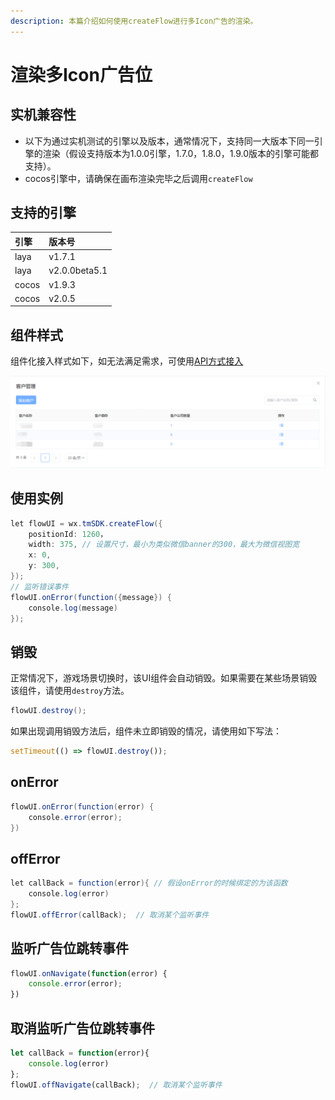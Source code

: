```yaml
---
description: 本篇介绍如何使用createFlow进行多Icon广告的渲染。
---
```


# 渲染多Icon广告位

## **实机兼容性**

* 以下为通过实机测试的引擎以及版本，通常情况下，支持同一大版本下同一引擎的渲染（假设支持版本为1.0.0引擎，1.7.0，1.8.0，1.9.0版本的引擎可能都支持）。
* cocos引擎中，请确保在画布渲染完毕之后调用`createFlow`

## 支持的引擎

| 引擎 | 版本号 |
| :--- | :--- |
| laya | v1.7.1 |
| laya | v2.0.0beta5.1 |
| cocos | v1.9.3 |
| cocos | v2.0.5 |

## **组件样式**

组件化接入样式如下，如无法满足需求，可使用[API方式接入](../../api/)

![&#x591A;Icon&#x5E7F;&#x544A;&#x4F4D;&#x7EC4;&#x4EF6;&#x5C55;&#x793A;&#x6837;&#x5F0F;](../../../../.gitbook/assets/image%20%28204%29.png)

## **使用实例**

```java
let flowUI = wx.tmSDK.createFlow({
    positionId: 1260，
    width: 375, // 设置尺寸，最小为类似微信banner的300，最大为微信视图宽
    x: 0,     
    y: 300,  
});
// 监听错误事件
flowUI.onError(function({message}) {
    console.log(message)
});
```

## **销毁**

正常情况下，游戏场景切换时，该UI组件会自动销毁。如果需要在某些场景销毁该组件，请使用`destroy`方法。

```java
flowUI.destroy();
```

如果出现调用销毁方法后，组件未立即销毁的情况，请使用如下写法：

```javascript
setTimeout(() => flowUI.destroy());
```

## **onError**

```java
flowUI.onError(function(error) {
    console.error(error);
})
```

## **offError**

```java
let callBack = function(error){ // 假设onError的时候绑定的为该函数
    console.log(error)
};
flowUI.offError(callBack);  // 取消某个监听事件
```

## **监听广告位跳转事件**

```javascript
flowUI.onNavigate(function(error) {
    console.error(error);
})
```

## **取消监听广告位跳转事件**

```javascript
let callBack = function(error){
    console.log(error)
};
flowUI.offNavigate(callBack);  // 取消某个监听事件
```

